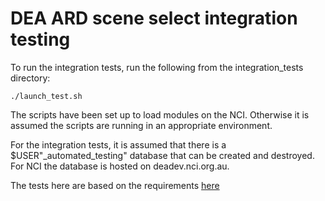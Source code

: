 # DEA ARD scene select integration testing

To run the integration tests, run the following from the integration_tests directory:

    ./launch_test.sh

The scripts have been set up to load modules on the NCI.
Otherwise it is assumed the scripts are running in an appropriate environment.

For the integration tests, it is assumed that there is a  $USER"_automated_testing" database that can be created and destroyed.
For NCI the database is hosted on deadev.nci.org.au.

The tests here are based on the requirements [here](https://geoscienceau.sharepoint.com/:w:/r/sites/DEACoreTeam/Shared%20Documents/Architecture%20Documents/ARD%20Pipelines/scene_select_requirements.docx?d=w413c9b1e36964be7b84142d725e00f6d&csf=1&web=1&e=eFkneA)

